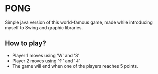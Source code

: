 # PONG

Simple java version of this world-famous game, made while introducing myself to Swing and graphic libraries.

## How to play?
* Player 1 moves using 'W' and 'S'
* Player 2 moves using '↑' and '↓'
* The game will end when one of the players reaches 5 points.
